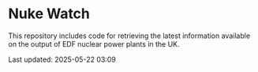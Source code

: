 # Nuke Watch

This repository includes code for retrieving the latest information available on the output of EDF nuclear power plants in the UK.

Last updated: 2025-05-22 03:09